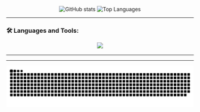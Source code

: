 <!-- GitHub Stats + Most Used Languages (Side by Side) -->
<p align="center">
  <img src="https://github-readme-stats.vercel.app/api?username=ayubadevs&show_icons=true&theme=radical" alt="GitHub stats" height="200"/>
  <img src="https://github-readme-stats.vercel.app/api/top-langs/?username=ayubadevs&layout=compact&theme=radical" alt="Top Languages" height="200"/>
</p>


<!-- Badges
<p align="center">
  <img src="https://komarev.com/ghpvc/?username=ayubadevs&color=blue" alt="Profile Views" />
  <img src="https://img.shields.io/github/followers/ayubadevs?label=Followers" alt="Followers" />
  <img src="https://img.shields.io/github/stars/ayubadevs?label=Stars" alt="Total Stars" />
</p>
 -->

<!-- About Me 
### 🧑‍💻 About Me
- 🔭 I’m currently working on **cool projects**
- 🌱 I’m currently learning **Flutter & Backend Development**
- 💬 Ask me about **Python, JavaScript, Flutter**
- 📫 How to reach me: **your-email@example.com**
- ⚡ Fun fact: *I debug with coffee ☕*
-->
---

### 🛠️ Languages and Tools:
<p align="center">
  <img src="https://skillicons.dev/icons?i=python,javascript,html,css,flutter,dart,git,github,vscode" />
</p>

---

---

<!-- Snake Animation -->
<p align="center">
<picture>
  <source media="(prefers-color-scheme: dark)" srcset="https://raw.githubusercontent.com/platane/snk/output/github-contribution-grid-snake-dark.svg" />
  <source media="(prefers-color-scheme: light)" srcset="https://raw.githubusercontent.com/platane/snk/output/github-contribution-grid-snake.svg" />
  <img alt="github contribution grid snake animation" src="https://raw.githubusercontent.com/platane/snk/output/github-contribution-grid-snake.svg" />
</picture>
</p>
